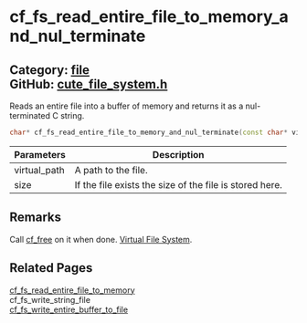 [](../header.md ':include')

# cf_fs_read_entire_file_to_memory_and_nul_terminate

Category: [file](/api_reference?id=file)  
GitHub: [cute_file_system.h](https://github.com/RandyGaul/cute_framework/blob/master/include/cute_file_system.h)  
---

Reads an entire file into a buffer of memory and returns it as a nul-terminated C string.

```cpp
char* cf_fs_read_entire_file_to_memory_and_nul_terminate(const char* virtual_path, size_t* size);
```

Parameters | Description
--- | ---
virtual_path | A path to the file.
size | If the file exists the size of the file is stored here.

## Remarks

Call [cf_free](/allocator/cf_free.md) on it when done. [Virtual File System](https://randygaul.github.io/cute_framework/#/topics/virtual_file_system).

## Related Pages

[cf_fs_read_entire_file_to_memory](/file/cf_fs_read_entire_file_to_memory.md)  
cf_fs_write_string_file  
[cf_fs_write_entire_buffer_to_file](/file/cf_fs_write_entire_buffer_to_file.md)  

